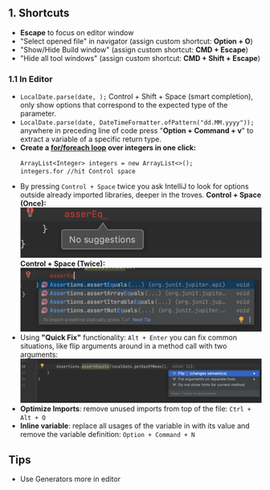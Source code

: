 
## 1. Shortcuts
* **Escape** to focus on editor window
* "Select opened file" in navigator (assign custom shortcut: **Option + O**)
* "Show/Hide Build window" (assign custom shortcut: **CMD + Escape**) 
* "Hide all tool windows" (assign custom shortcut: **CMD + Shift + Escape**)

### 1.1 In Editor
* `LocalDate.parse(date, );` Control + Shift + Space (smart completion),
  only show options that correspond to the expected type of the parameter.
* `LocalDate.parse(date, DateTimeFormatter.ofPattern("dd.MM.yyyy"));` anywhere
  in preceding line of code press "**Option + Command + v**" to extract a variable
  of a specific return type.
* **Create a <u>for/foreach loop</u> over integers in one click:**
  ```
  ArrayList<Integer> integers = new ArrayList<>();
  integers.for //hit Control space
  ```
* By pressing `Control + Space` twice you ask IntelliJ to look for options outside
  already imported libraries, deeper in the troves.
  **Control + Space (Once):**
  ![Control + Space (Once)](images/autoComplete1.png)
  **Control + Space (Twice):**
  ![Control + Space (Twice)](images/autoComplete2.png)
* Using **"Quick Fix"** functionality: `Alt + Enter` you can fix common
  situations, like flip arguments around in a method call with two arguments:
  ![Alt + Enter (Quick Fix)](images/quickFix1.png)
* **Optimize Imports**: remove unused imports from top of the file: `Ctrl + Alt + O`
* **Inline variable**: replace all usages of the variable in with its value
  and remove the variable definition: `Option + Command + N`

## Tips
* Use Generators more in editor
